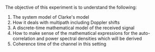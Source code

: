 The objective of this experiment is to understand the following:
1) The system model of Clarke's model
2) How it deals with multipath including Doppler shifts
3) A discrete-time mathematical model of the received signal
4) How to make sense of the mathematical expressions for the auto-correlation and power spectral densities which will be derived
5) Coherence time of the channel in this setting
